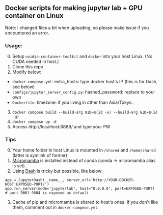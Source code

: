## Docker scripts for making jupyter lab + GPU container on Linux

Note: I changed files a bit when uploading, so please make issue if you encountered an error.

### Usage:
0. Setup `nvidia-container-toolkit` and `docker` into your host Linux. (No CUDA needed in host.)
1. Clone this repo
2. Modify below:
  - `docker-compose.yml`: extra_hosts: type docker host's IP (this is for Dash, see below)
  - `configs/jupyter_server_config.py`: hashed_password: replace to your own
  - `Dockerfile`: timezone: if you living in other than Asia/Tokyo.
3. `docker compose build --build-arg UID=$(id -u) --build-arg GID=$(id -g)`
3. `docker compose up -d`
4. Access http://localhost:8888/ and type your PW

### Tips
0. Your home folder in host Linux is mounted in `/shared` and `/home/shared` (latter is symlink of former)
1. [Micromamba](https://github.com/mamba-org/mamba) is installed instead of conda (conda -> micromamba alias is set).
2. Using [Dash](https://dash.plotly.com/) is tricky but possible, like below:
```
app = JupyterDash(__name__, server_url='http://YOUR-DOCKER-HOST:EXPOSED-PORT/')
app.run_server(mode='jupyterlab', host="0.0.0.0", port=EXPOSED-PORT)
# port 9001-9004 is exposed as default
```
3. Cache of pip and micromamba is shared to host's ones. If you don't like them, comment out in `docker-compose.yml`.
